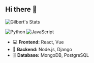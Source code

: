 ## Hi there 👋

<!--
**GilbertGoles/GilbertGoles** is a ✨ _special_ ✨ repository because its `README.md` (this file) appears on your GitHub profile.

Here are some ideas to get you started:

- 🔭 I’m currently working on ...
- 🌱 I’m currently learning ...
- 👯 I’m looking to collaborate on ...
- 🤔 I’m looking for help with ...
- 💬 Ask me about ...
- 📫 How to reach me: ...
- 😄 Pronouns: ...
- ⚡ Fun fact: ...
-->
![Gilbert's Stats](https://github-readme-stats.vercel.app/api?username=GilbertGoles&theme=dark&show_icons=true)


![Python](https://img.shields.io/badge/Python-3776AB?style=for-the-badge&logo=python&logoColor=white)
![JavaScript](https://img.shields.io/badge/JavaScript-F7DF1E?style=for-the-badge&logo=javascript&logoColor=black)

- 💻 **Frontend:** React, Vue
- 🔧 **Backend:** Node.js, Django  
- 🗄️ **Database:** MongoDB, PostgreSQL
